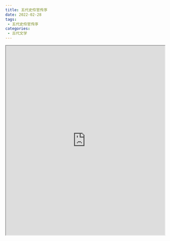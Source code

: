 ```yaml
---
title: 五代史伶官传序
date: 2022-02-28
tags:
 - 五代史伶官传序
categories:
 - 古代文学
---
```




<iframe src="https://study-doc.yourtools.icu/pdf/web/viewer.html?file=https://vkceyugu.cdn.bspapp.com/VKCEYUGU-e9075d72-0451-48df-afe1-d46932ae4554/0e9685b4-7d2c-4d68-8c8f-f19c79464b65.pdf" width="100%" height="600px"></iframe>
